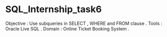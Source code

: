 # SQL_Internship_task6
Objective : Use subqueries in SELECT , WHERE and FROM clause .
Tools : Oracle Live SQL .
Domain : Online Ticket Booking System .
